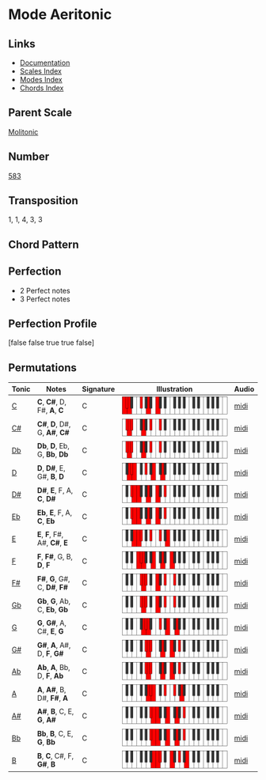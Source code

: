 # Mode Aeritonic

## Links

- [Documentation](README.md)
- [Scales Index](Scales.md)
- [Modes Index](Modes.md)
- [Chords Index](Chords.md)

## Parent Scale

[Molitonic](ScaleMolitonic.md)

## Number

[583](https://ianring.com/musictheory/scales/583)

## Transposition

1, 1, 4, 3, 3

## Chord Pattern



## Perfection

- 2 Perfect notes
- 3 Perfect notes

## Perfection Profile

[false false true true false]

## Permutations

| Tonic | Notes | Signature | Illustration | Audio |
|-------|-------|-----------|--------------|-------|
| [C](ModeCNaturalAeritonic.md) | **C**, **C#**, D, F#, **A**, **C** | C | ![CNaturalAeritonic](ModeCNaturalAeritonic.png) | [midi](https://github.com/edipermadi/music/blob/main/docs/ModeCNaturalAeritonic.mid?raw=true) |
| [C#](ModeCSharpAeritonic.md) | **C#**, **D**, D#, G, **A#**, **C#** | C | ![CSharpAeritonic](ModeCSharpAeritonic.png) | [midi](https://github.com/edipermadi/music/blob/main/docs/ModeCSharpAeritonic.mid?raw=true) |
| [Db](ModeDFlatAeritonic.md) | **Db**, **D**, Eb, G, **Bb**, **Db** | C | ![DFlatAeritonic](ModeDFlatAeritonic.png) | [midi](https://github.com/edipermadi/music/blob/main/docs/ModeDFlatAeritonic.mid?raw=true) |
| [D](ModeDNaturalAeritonic.md) | **D**, **D#**, E, G#, **B**, **D** | C | ![DNaturalAeritonic](ModeDNaturalAeritonic.png) | [midi](https://github.com/edipermadi/music/blob/main/docs/ModeDNaturalAeritonic.mid?raw=true) |
| [D#](ModeDSharpAeritonic.md) | **D#**, **E**, F, A, **C**, **D#** | C | ![DSharpAeritonic](ModeDSharpAeritonic.png) | [midi](https://github.com/edipermadi/music/blob/main/docs/ModeDSharpAeritonic.mid?raw=true) |
| [Eb](ModeEFlatAeritonic.md) | **Eb**, **E**, F, A, **C**, **Eb** | C | ![EFlatAeritonic](ModeEFlatAeritonic.png) | [midi](https://github.com/edipermadi/music/blob/main/docs/ModeEFlatAeritonic.mid?raw=true) |
| [E](ModeENaturalAeritonic.md) | **E**, **F**, F#, A#, **C#**, **E** | C | ![ENaturalAeritonic](ModeENaturalAeritonic.png) | [midi](https://github.com/edipermadi/music/blob/main/docs/ModeENaturalAeritonic.mid?raw=true) |
| [F](ModeFNaturalAeritonic.md) | **F**, **F#**, G, B, **D**, **F** | C | ![FNaturalAeritonic](ModeFNaturalAeritonic.png) | [midi](https://github.com/edipermadi/music/blob/main/docs/ModeFNaturalAeritonic.mid?raw=true) |
| [F#](ModeFSharpAeritonic.md) | **F#**, **G**, G#, C, **D#**, **F#** | C | ![FSharpAeritonic](ModeFSharpAeritonic.png) | [midi](https://github.com/edipermadi/music/blob/main/docs/ModeFSharpAeritonic.mid?raw=true) |
| [Gb](ModeGFlatAeritonic.md) | **Gb**, **G**, Ab, C, **Eb**, **Gb** | C | ![GFlatAeritonic](ModeGFlatAeritonic.png) | [midi](https://github.com/edipermadi/music/blob/main/docs/ModeGFlatAeritonic.mid?raw=true) |
| [G](ModeGNaturalAeritonic.md) | **G**, **G#**, A, C#, **E**, **G** | C | ![GNaturalAeritonic](ModeGNaturalAeritonic.png) | [midi](https://github.com/edipermadi/music/blob/main/docs/ModeGNaturalAeritonic.mid?raw=true) |
| [G#](ModeGSharpAeritonic.md) | **G#**, **A**, A#, D, **F**, **G#** | C | ![GSharpAeritonic](ModeGSharpAeritonic.png) | [midi](https://github.com/edipermadi/music/blob/main/docs/ModeGSharpAeritonic.mid?raw=true) |
| [Ab](ModeAFlatAeritonic.md) | **Ab**, **A**, Bb, D, **F**, **Ab** | C | ![AFlatAeritonic](ModeAFlatAeritonic.png) | [midi](https://github.com/edipermadi/music/blob/main/docs/ModeAFlatAeritonic.mid?raw=true) |
| [A](ModeANaturalAeritonic.md) | **A**, **A#**, B, D#, **F#**, **A** | C | ![ANaturalAeritonic](ModeANaturalAeritonic.png) | [midi](https://github.com/edipermadi/music/blob/main/docs/ModeANaturalAeritonic.mid?raw=true) |
| [A#](ModeASharpAeritonic.md) | **A#**, **B**, C, E, **G**, **A#** | C | ![ASharpAeritonic](ModeASharpAeritonic.png) | [midi](https://github.com/edipermadi/music/blob/main/docs/ModeASharpAeritonic.mid?raw=true) |
| [Bb](ModeBFlatAeritonic.md) | **Bb**, **B**, C, E, **G**, **Bb** | C | ![BFlatAeritonic](ModeBFlatAeritonic.png) | [midi](https://github.com/edipermadi/music/blob/main/docs/ModeBFlatAeritonic.mid?raw=true) |
| [B](ModeBNaturalAeritonic.md) | **B**, **C**, C#, F, **G#**, **B** | C | ![BNaturalAeritonic](ModeBNaturalAeritonic.png) | [midi](https://github.com/edipermadi/music/blob/main/docs/ModeBNaturalAeritonic.mid?raw=true) |
